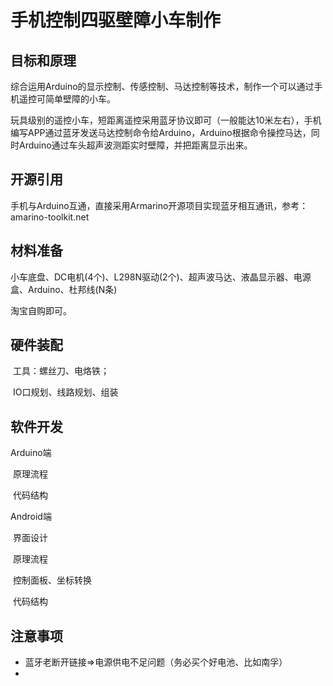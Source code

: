 # 手机控制四驱壁障小车制作



## 目标和原理

综合运用Arduino的显示控制、传感控制、马达控制等技术，制作一个可以通过手机遥控可简单壁障的小车。

玩具级别的遥控小车，短距离遥控采用蓝牙协议即可（一般能达10米左右），手机编写APP通过蓝牙发送马达控制命令给Arduino，Arduino根据命令操控马达，同时Arduino通过车头超声波测距实时壁障，并把距离显示出来。

## 开源引用

手机与Arduino互通，直接采用Armarino开源项目实现蓝牙相互通讯，参考：amarino-toolkit.net

## 材料准备

小车底盘、DC电机(4个)、L298N驱动(2个)、超声波马达、液晶显示器、电源盒、Arduino、杜邦线(N条)

淘宝自购即可。

## 硬件装配

​    工具：螺丝刀、电烙铁；

​    IO口规划、线路规划、组装

## 软件开发

Arduino端

​     原理流程

​     代码结构

Android端

​      界面设计

​      原理流程

​             控制面板、坐标转换

​      代码结构

## 注意事项

+ 蓝牙老断开链接=>电源供电不足问题（务必买个好电池、比如南孚）
+ ​

